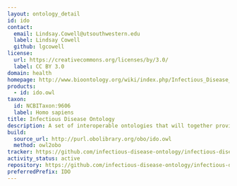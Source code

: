 ```yaml
---
layout: ontology_detail
id: ido
contact:
  email: Lindsay.Cowell@utsouthwestern.edu
  label: Lindsay Cowell
  github: lgcowell
license:
  url: https://creativecommons.org/licenses/by/3.0/
  label: CC BY 3.0
domain: health
homepage: http://www.bioontology.org/wiki/index.php/Infectious_Disease_Ontology
products:
  - id: ido.owl
taxon:
  id: NCBITaxon:9606
  label: Homo sapiens
title: Infectious Disease Ontology
description: A set of interoperable ontologies that will together provide coverage of the infectious disease domain. IDO core is the upper-level ontology that hosts terms of general relevance across the domain, while extension ontologies host terms to specific to a particular part of the domain.
build:
  source_url: http://purl.obolibrary.org/obo/ido.owl
  method: owl2obo
tracker: https://github.com/infectious-disease-ontology/infectious-disease-ontology/issues
activity_status: active
repository: https://github.com/infectious-disease-ontology/infectious-disease-ontology
preferredPrefix: IDO
---
```

